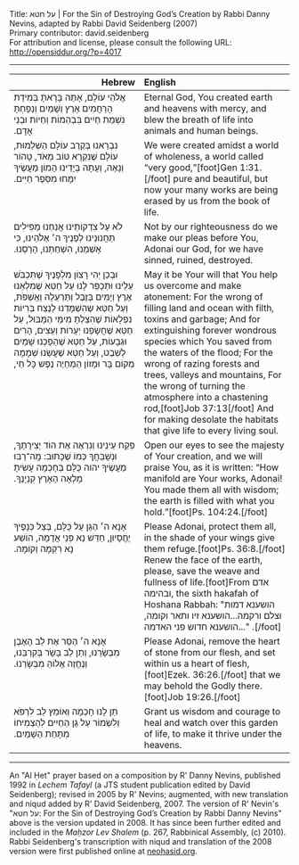 <html>
<head></head>
<body>
Title: על חטא | For the Sin of Destroying God’s Creation by Rabbi Danny Nevins, adapted by Rabbi David Seidenberg (2007)<br />
Primary contributor: david.seidenberg<br />
For attribution and license, please consult the following URL: <a href="http://opensiddur.org/?p=4017">http://opensiddur.org/?p=4017</a>
<p />
<hr />

<table style="margin-left: auto;margin-right: auto;" class="draggable">
<thead><tr><th id="x" style="text-align: right;">Hebrew</th><th style="text-align: left;">English</th></tr></thead>
<tbody>
<tr>
<td style="vertical-align:top;" width="46%">
<div class="liturgy"><span lang="he">
אֱלֹהֵי עוֹלָם, אָתַּה בָּרָאתָּ בְּמִידַת הָרַחֲמִים אֶרֶץ וְשָׁמַיִם
     וְנַפָחְתָּ נִשְׁמַת חַיִים בִּבְהֵמוֹת וְחַיוֹת וּבְנֵי אָדָם.‏
</span></div></td>
 
<td style="vertical-align:top;" width="53%"><div class="english">
Eternal God, You created earth and heavens with mercy, 
    and blew the breath of life into animals and human beings.
</td></tr>
<tr><td style="vertical-align:top;" width="46%"><div class="liturgy"><span lang="he">
     נִבְרַאנוּ בְּקֶרֶב עוֹלָם הַשְׁלֵמוּת,‏
     עוֹלָם שֶׁנִקְרָא טּוֹב מְאֹד, טָהוֹר וְנָאֶה,‏
          וְעָתָּה בְּיָדֵינוּ הָמוֹן מַעֲשֶׂיךָ יִמָּחוּ מִסֵּפֶר חַיִּים.‏
</span></div></td>
 
<td style="vertical-align:top;" width="53%"><div class="english">
We were created amidst a world of wholeness,
    a world called “very good,”[foot]Gen 1:31.[/foot] pure and beautiful,
    but now your many works are being erased by us from the book of life.
</td></tr>
<tr><td style="vertical-align:top;" width="46%"><div class="liturgy"><span lang="he">
לֹא עַל צִדְקוֹתֵינוּ אֲנַחְנוּ מַפִּילִים תַּחֲנוּנֵינוּ לְפָנֶיךָ ה׳ אֶלֹהֵינוּ,‏
     כִּי אָשַׁמְנוּ, הִשְׁחַתְּנוּ, הָרָסְנוּ.‏
</span></div></td>
 
<td style="vertical-align:top;" width="53%"><div class="english">
Not by our righteousness do we make our pleas before You, Adonai our God,
    for we have sinned, ruined, destroyed.
</td></tr>
<tr><td style="vertical-align:top;" width="46%"><div class="liturgy"><span lang="he">
וּבְכֵן יְהִי רָצוֹן מִלְפָנֶיךָ שֶׁתִּכְבֹּשׁ עַלֵינוּ וּתְּכָפֵּר לָנוּ
     עַל חֵטְּא שֶׁמִלְאֵנוּ אֶרֶץ וְיָמִּים בְּזֶבֶל וְתַּרְעֵלָה וְאַֽשְׁפֹּת,‏
     וְעַל חֵטְּא שֶהִשְׁמָּדְנוּ לַנֶצַח בְּרִיוֹת נִפְלָאוֹת 
          שֶׁהִצַלְתָּ מִימֵּי הַמָּבּוּל,‏
     עַל חֵטְּא שֶׁחֲשָׂפְנוּ יְעָרוֹת וְעֵצִים, הָרִים וּגְבָעוֹת,‏
     עַל חֵטְּא שֶׁהַפַכְנוּ שָׁמַיִם לְשֵׁבֶט,‏
     וְעַל חֵטְּא שֶׁעֲשַׂנוּ שְׁמָמָה מְקוֹם בָּר וּמָזוֹן הַמְחַיֶה נֶפֶש כָּל חַי,‏
</span></div></td>
 
<td style="vertical-align:top;" width="53%"><div class="english">
May it be Your will that You help us overcome and make atonement:
    For the wrong of filling land and ocean with filth, toxins and garbage;
    And for extinguishing forever wondrous species
        which You saved from the waters of the flood;
    For the wrong of razing forests and trees, valleys and mountains, 
    For the wrong of turning the atmosphere into a chastening rod,[foot]Job 37:13[/foot]
    And for making desolate the habitats that give life to every living soul.
</td></tr>
<tr><td style="vertical-align:top;" width="46%"><div class="liturgy"><span lang="he">
פְּקַח עֵינֵינוּ וְנִרְאֶה אֶת הוֹד יְצִירָתֶךָ, וּנְשָׁבֵּחֲךָ
     כְּמוֹ שֶׁכָּתוּב: מָֽה־רַבּוּ מַעֲשֶׂיךָ יהוה
     כֻּלָּם בְּחָכְמָה עָשִׂיתָ מָלְאָה הָאָרֶץ קִנְיָנֶךָ.‏
</span></div></td>
 
<td style="vertical-align:top;" width="53%"><div class="english">
Open our eyes to see the majesty of Your creation, and we will praise You,
    as it is written: “How manifold are Your works, Adonai! 
    You made them all with wisdom; the earth is filled with what you hold.”[foot]Ps. 104:24.[/foot]
</td></tr>
<tr><td style="vertical-align:top;" width="46%"><div class="liturgy"><span lang="he">
אָנָא ה׳ הַגֵן עַל כֻּלָּם, בְּצֵל כְּנָפֶיךָ יֶחֱסָיוּן,‏
     חַדֵּשׁ נָא פְּנֵי אֲדָמָה, הוֹשַׁע נָא רִקְמָה וְקוֹמָה.‏
</span></div></td>
 
<td style="vertical-align:top;" width="53%"><div class="english">
Please Adonai, protect them all, in the shade of your wings give them refuge.[foot]Ps. 36:8.[/foot]
    Renew the face of the earth, please, save the weave and fullness of life.[foot]From אדם ובהימה, the sixth hakafah of Hoshana Rabbah: "הושענא דמות וצלם ורקמה...הושענא זיו ותאר וקומה, הושענא חדוש פני האדמה..." .[/foot]
</td></tr>
<tr><td style="vertical-align:top;" width="46%"><div class="liturgy"><span lang="he">
אָנָא ה׳ הַסֵּר אֶת לֵב הָאֶבֶן מִבְּשָׂרֵנוּ,‏
     וְתֵן לֵב בָּשָׂר בְּקִרְבֵּנוּ, וְנֶחֱזֶה אֱלוֹהַּ מִבְּשָׂרֵנוּ.‏
</span></div></td>
 
<td style="vertical-align:top;" width="53%"><div class="english">
Please Adonai, remove the heart of stone from our flesh, 
    and set within us a heart of flesh,[foot]Ezek. 36:26.[/foot] that we may behold the Godly there.[foot]Job 19:26.[/foot]
</td></tr>
<tr><td style="vertical-align:top;" width="46%"><div class="liturgy"><span lang="he">
תֵן לָנוּ חָכְמָה וְאוֹמֵץ לֵב לִרְפֹּא וְלִשְׂמוֹר עַל גַן הַחַיִים
לְהַצְמִיחוֹ מִתָּחַת הַשָׁמַיִם.‏
</span></div></td>
 
<td style="vertical-align:top;" width="53%"><div class="english">
Grant us wisdom and courage to heal and watch over this garden of life,
    to make it thrive under the heavens.
</td></tr></tbody></table>

<hr />

An "Al Ḥet" prayer based on a composition by R' Danny Nevins, published 1992 in <em>Lechem Tafayl</em> (a JTS student publication edited by David Seidenberg); revised in 2005 by R' Nevins; augmented, with new translation and niqud added by R' David Seidenberg, 2007. The version of R' Nevin's "על חטא: For the Sin of Destroying God’s Creation by Rabbi Danny Nevins" above is the version updated in 2008. It has since been further edited and included in the <em>Maḥzor Lev Shalem</em> (p. 267, Rabbinical Assembly, (c) 2010). Rabbi Seidenberg's transcription with niqud and translation of the 2008 version were first published online at <a href="http://neohasid.org/stoptheflood/environmental_al_chet">neohasid.org</a>.
</body>
</html>